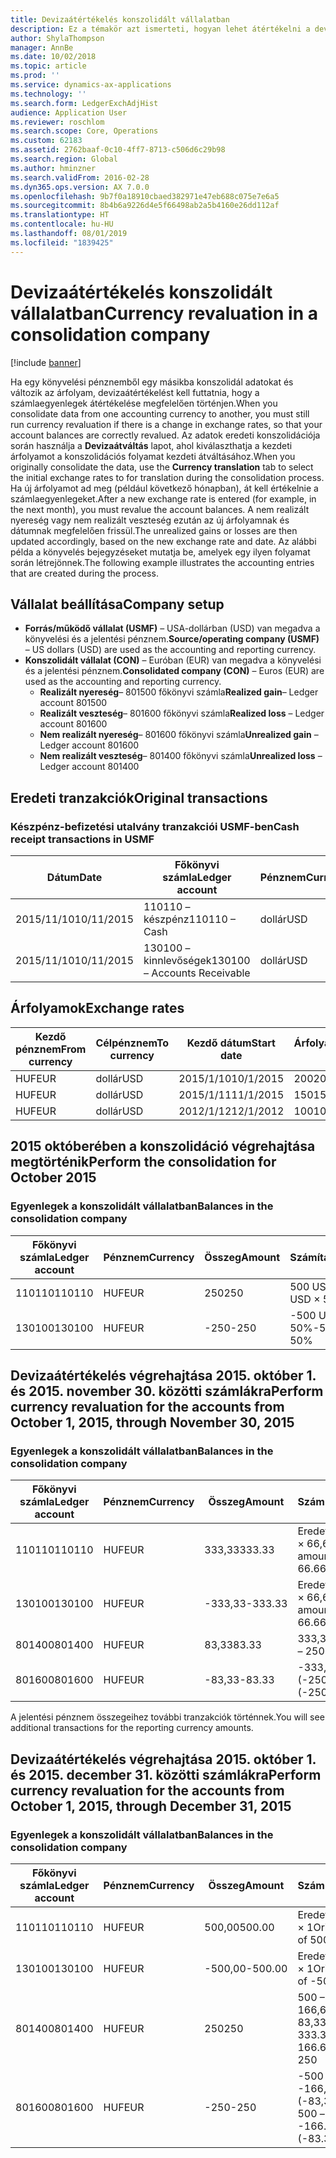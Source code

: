 ```yaml
---
title: Devizaátértékelés konszolidált vállalatban
description: Ez a témakör azt ismerteti, hogyan lehet átértékelni a devizát a konszolidált vállalatban.
author: ShylaThompson
manager: AnnBe
ms.date: 10/02/2018
ms.topic: article
ms.prod: ''
ms.service: dynamics-ax-applications
ms.technology: ''
ms.search.form: LedgerExchAdjHist
audience: Application User
ms.reviewer: roschlom
ms.search.scope: Core, Operations
ms.custom: 62183
ms.assetid: 2762baaf-0c10-4ff7-8713-c506d6c29b98
ms.search.region: Global
ms.author: hminzner
ms.search.validFrom: 2016-02-28
ms.dyn365.ops.version: AX 7.0.0
ms.openlocfilehash: 9b7f0a18910cbaed382971e47eb688c075e7e6a5
ms.sourcegitcommit: 8b4b6a9226d4e5f66498ab2a5b4160e26dd112af
ms.translationtype: HT
ms.contentlocale: hu-HU
ms.lasthandoff: 08/01/2019
ms.locfileid: "1839425"
---
```

# <a name="currency-revaluation-in-a-consolidation-company"></a><span data-ttu-id="49f13-103">Devizaátértékelés konszolidált vállalatban</span><span class="sxs-lookup"><span data-stu-id="49f13-103">Currency revaluation in a consolidation company</span></span>

[!include [banner](../includes/banner.md)]

<span data-ttu-id="49f13-104">Ha egy könyvelési pénznemből egy másikba konszolidál adatokat és változik az árfolyam, devizaátértékelést kell futtatnia, hogy a számlaegyenlegek átértékelése megfelelően történjen.</span><span class="sxs-lookup"><span data-stu-id="49f13-104">When you consolidate data from one accounting currency to another, you must still run currency revaluation if there is a change in exchange rates, so that your account balances  are correctly revalued.</span></span> <span data-ttu-id="49f13-105">Az adatok eredeti konszolidációja során használja a **Devizaátváltás** lapot, ahol kiválaszthatja a kezdeti árfolyamot a konszolidációs folyamat kezdeti átváltásához.</span><span class="sxs-lookup"><span data-stu-id="49f13-105">When you originally consolidate the data, use the **Currency translation** tab to select the initial exchange rates to for translation during the consolidation process.</span></span> <span data-ttu-id="49f13-106">Ha új árfolyamot ad meg (például következő hónapban), át kell értékelnie a számlaegyenlegeket.</span><span class="sxs-lookup"><span data-stu-id="49f13-106">After a new exchange rate is entered (for example, in the next month), you must revalue the account balances.</span></span> <span data-ttu-id="49f13-107">A nem realizált nyereség vagy nem realizált veszteség ezután az új árfolyamnak és dátumnak megfelelően frissül.</span><span class="sxs-lookup"><span data-stu-id="49f13-107">The unrealized gains or losses are then updated accordingly, based on the new exchange rate and date.</span></span> <span data-ttu-id="49f13-108">Az alábbi példa a könyvelés bejegyzéseket mutatja be, amelyek egy ilyen folyamat során létrejönnek.</span><span class="sxs-lookup"><span data-stu-id="49f13-108">The following example illustrates the accounting entries that are created during the process.</span></span>

## <a name="company-setup"></a><span data-ttu-id="49f13-109">Vállalat beállítása</span><span class="sxs-lookup"><span data-stu-id="49f13-109">Company setup</span></span>
-   <span data-ttu-id="49f13-110">**Forrás/működő vállalat (USMF)** – USA-dollárban (USD) van megadva a könyvelési és a jelentési pénznem.</span><span class="sxs-lookup"><span data-stu-id="49f13-110">**Source/operating company (USMF)** – US dollars (USD) are used as the accounting and reporting currency.</span></span>
-   <span data-ttu-id="49f13-111">**Konszolidált vállalat (CON)** – Euróban (EUR) van megadva a könyvelési és a jelentési pénznem.</span><span class="sxs-lookup"><span data-stu-id="49f13-111">**Consolidated company (CON)** – Euros (EUR) are used as the accounting and reporting currency.</span></span>
    -   <span data-ttu-id="49f13-112">**Realizált nyereség**– 801500 főkönyvi számla</span><span class="sxs-lookup"><span data-stu-id="49f13-112">**Realized gain**– Ledger account 801500</span></span>
    -   <span data-ttu-id="49f13-113">**Realizált veszteség**– 801600 főkönyvi számla</span><span class="sxs-lookup"><span data-stu-id="49f13-113">**Realized loss** – Ledger account 801600</span></span>
    -   <span data-ttu-id="49f13-114">**Nem realizált nyereség**– 801600 főkönyvi számla</span><span class="sxs-lookup"><span data-stu-id="49f13-114">**Unrealized gain** – Ledger account 801600</span></span>
    -   <span data-ttu-id="49f13-115">**Nem realizált veszteség**– 801400 főkönyvi számla</span><span class="sxs-lookup"><span data-stu-id="49f13-115">**Unrealized loss** – Ledger account 801400</span></span>

## <a name="original-transactions"></a><span data-ttu-id="49f13-116">Eredeti tranzakciók</span><span class="sxs-lookup"><span data-stu-id="49f13-116">Original transactions</span></span>
### <a name="cash-receipt-transactions-in-usmf"></a><span data-ttu-id="49f13-117">Készpénz-befizetési utalvány tranzakciói USMF-ben</span><span class="sxs-lookup"><span data-stu-id="49f13-117">Cash receipt transactions in USMF</span></span>

| <span data-ttu-id="49f13-118">Dátum</span><span class="sxs-lookup"><span data-stu-id="49f13-118">Date</span></span>       | <span data-ttu-id="49f13-119">Főkönyvi számla</span><span class="sxs-lookup"><span data-stu-id="49f13-119">Ledger account</span></span>               | <span data-ttu-id="49f13-120">Pénznem</span><span class="sxs-lookup"><span data-stu-id="49f13-120">Currency</span></span> | <span data-ttu-id="49f13-121">Összeg</span><span class="sxs-lookup"><span data-stu-id="49f13-121">Amount</span></span> |
|------------|------------------------------|----------|--------|
| <span data-ttu-id="49f13-122">2015/11/10</span><span class="sxs-lookup"><span data-stu-id="49f13-122">10/11/2015</span></span> | <span data-ttu-id="49f13-123">110110 – készpénz</span><span class="sxs-lookup"><span data-stu-id="49f13-123">110110 – Cash</span></span>                | <span data-ttu-id="49f13-124">dollár</span><span class="sxs-lookup"><span data-stu-id="49f13-124">USD</span></span>      | <span data-ttu-id="49f13-125">500</span><span class="sxs-lookup"><span data-stu-id="49f13-125">500</span></span>    |
| <span data-ttu-id="49f13-126">2015/11/10</span><span class="sxs-lookup"><span data-stu-id="49f13-126">10/11/2015</span></span> | <span data-ttu-id="49f13-127">130100 – kinnlevőségek</span><span class="sxs-lookup"><span data-stu-id="49f13-127">130100 – Accounts Receivable</span></span> | <span data-ttu-id="49f13-128">dollár</span><span class="sxs-lookup"><span data-stu-id="49f13-128">USD</span></span>      | <span data-ttu-id="49f13-129">-500</span><span class="sxs-lookup"><span data-stu-id="49f13-129">-500</span></span>   |

## <a name="exchange-rates"></a><span data-ttu-id="49f13-130">Árfolyamok</span><span class="sxs-lookup"><span data-stu-id="49f13-130">Exchange rates</span></span>

| <span data-ttu-id="49f13-131">Kezdő pénznem</span><span class="sxs-lookup"><span data-stu-id="49f13-131">From currency</span></span> | <span data-ttu-id="49f13-132">Célpénznem</span><span class="sxs-lookup"><span data-stu-id="49f13-132">To currency</span></span> | <span data-ttu-id="49f13-133">Kezdő dátum</span><span class="sxs-lookup"><span data-stu-id="49f13-133">Start date</span></span> | <span data-ttu-id="49f13-134">Árfolyam</span><span class="sxs-lookup"><span data-stu-id="49f13-134">Exchange rate</span></span> |
|---------------|-------------|------------|---------------|
| <span data-ttu-id="49f13-135">HUF</span><span class="sxs-lookup"><span data-stu-id="49f13-135">EUR</span></span>           | <span data-ttu-id="49f13-136">dollár</span><span class="sxs-lookup"><span data-stu-id="49f13-136">USD</span></span>         | <span data-ttu-id="49f13-137">2015/1/10</span><span class="sxs-lookup"><span data-stu-id="49f13-137">10/1/2015</span></span>  | <span data-ttu-id="49f13-138">200</span><span class="sxs-lookup"><span data-stu-id="49f13-138">200</span></span>           |
| <span data-ttu-id="49f13-139">HUF</span><span class="sxs-lookup"><span data-stu-id="49f13-139">EUR</span></span>           | <span data-ttu-id="49f13-140">dollár</span><span class="sxs-lookup"><span data-stu-id="49f13-140">USD</span></span>         | <span data-ttu-id="49f13-141">2015/1/11</span><span class="sxs-lookup"><span data-stu-id="49f13-141">11/1/2015</span></span>  | <span data-ttu-id="49f13-142">150</span><span class="sxs-lookup"><span data-stu-id="49f13-142">150</span></span>           |
| <span data-ttu-id="49f13-143">HUF</span><span class="sxs-lookup"><span data-stu-id="49f13-143">EUR</span></span>           | <span data-ttu-id="49f13-144">dollár</span><span class="sxs-lookup"><span data-stu-id="49f13-144">USD</span></span>         | <span data-ttu-id="49f13-145">2012/1/12</span><span class="sxs-lookup"><span data-stu-id="49f13-145">12/1/2012</span></span>  | <span data-ttu-id="49f13-146">100</span><span class="sxs-lookup"><span data-stu-id="49f13-146">100</span></span>           |

## <a name="perform-the-consolidation-for-october-2015"></a><span data-ttu-id="49f13-147">2015 októberében a konszolidáció végrehajtása megtörténik</span><span class="sxs-lookup"><span data-stu-id="49f13-147">Perform the consolidation for October 2015</span></span>
### <a name="balances-in-the-consolidation-company"></a><span data-ttu-id="49f13-148">Egyenlegek a konszolidált vállalatban</span><span class="sxs-lookup"><span data-stu-id="49f13-148">Balances in the consolidation company</span></span>

| <span data-ttu-id="49f13-149">Főkönyvi számla</span><span class="sxs-lookup"><span data-stu-id="49f13-149">Ledger account</span></span> | <span data-ttu-id="49f13-150">Pénznem</span><span class="sxs-lookup"><span data-stu-id="49f13-150">Currency</span></span> | <span data-ttu-id="49f13-151">Összeg</span><span class="sxs-lookup"><span data-stu-id="49f13-151">Amount</span></span> | <span data-ttu-id="49f13-152">Számítás</span><span class="sxs-lookup"><span data-stu-id="49f13-152">Calculation</span></span>    |
|----------------|----------|--------|----------------|
| <span data-ttu-id="49f13-153">110110</span><span class="sxs-lookup"><span data-stu-id="49f13-153">110110</span></span>         | <span data-ttu-id="49f13-154">HUF</span><span class="sxs-lookup"><span data-stu-id="49f13-154">EUR</span></span>      | <span data-ttu-id="49f13-155">250</span><span class="sxs-lookup"><span data-stu-id="49f13-155">250</span></span>    | <span data-ttu-id="49f13-156">500 USD × 50%</span><span class="sxs-lookup"><span data-stu-id="49f13-156">500 USD × 50%</span></span>  |
| <span data-ttu-id="49f13-157">130100</span><span class="sxs-lookup"><span data-stu-id="49f13-157">130100</span></span>         | <span data-ttu-id="49f13-158">HUF</span><span class="sxs-lookup"><span data-stu-id="49f13-158">EUR</span></span>      | <span data-ttu-id="49f13-159">-250</span><span class="sxs-lookup"><span data-stu-id="49f13-159">-250</span></span>   | <span data-ttu-id="49f13-160">-500 USD × 50%</span><span class="sxs-lookup"><span data-stu-id="49f13-160">-500 USD × 50%</span></span> |

## <a name="perform-currency-revaluation-for-the-accounts-from-october-1-2015-through-november-30-2015"></a><span data-ttu-id="49f13-161">Devizaátértékelés végrehajtása 2015. október 1. és 2015. november 30. közötti számlákra</span><span class="sxs-lookup"><span data-stu-id="49f13-161">Perform currency revaluation for the accounts from October 1, 2015, through November 30, 2015</span></span>
### <a name="balances-in-the-consolidation-company"></a><span data-ttu-id="49f13-162">Egyenlegek a konszolidált vállalatban</span><span class="sxs-lookup"><span data-stu-id="49f13-162">Balances in the consolidation company</span></span>

| <span data-ttu-id="49f13-163">Főkönyvi számla</span><span class="sxs-lookup"><span data-stu-id="49f13-163">Ledger account</span></span> | <span data-ttu-id="49f13-164">Pénznem</span><span class="sxs-lookup"><span data-stu-id="49f13-164">Currency</span></span> | <span data-ttu-id="49f13-165">Összeg</span><span class="sxs-lookup"><span data-stu-id="49f13-165">Amount</span></span>  | <span data-ttu-id="49f13-166">Számítás</span><span class="sxs-lookup"><span data-stu-id="49f13-166">Calculation</span></span>                        |
|----------------|----------|---------|------------------------------------|
| <span data-ttu-id="49f13-167">110110</span><span class="sxs-lookup"><span data-stu-id="49f13-167">110110</span></span>         | <span data-ttu-id="49f13-168">HUF</span><span class="sxs-lookup"><span data-stu-id="49f13-168">EUR</span></span>      | <span data-ttu-id="49f13-169">333,33</span><span class="sxs-lookup"><span data-stu-id="49f13-169">333.33</span></span>  | <span data-ttu-id="49f13-170">Eredeti összeg 500 × 66,6667%</span><span class="sxs-lookup"><span data-stu-id="49f13-170">Original amount of 500 × 66.6667%</span></span>  |
| <span data-ttu-id="49f13-171">130100</span><span class="sxs-lookup"><span data-stu-id="49f13-171">130100</span></span>         | <span data-ttu-id="49f13-172">HUF</span><span class="sxs-lookup"><span data-stu-id="49f13-172">EUR</span></span>      | <span data-ttu-id="49f13-173">-333,33</span><span class="sxs-lookup"><span data-stu-id="49f13-173">-333.33</span></span> | <span data-ttu-id="49f13-174">Eredeti összeg -500 × 66,6667%</span><span class="sxs-lookup"><span data-stu-id="49f13-174">Original amount of -500 × 66.6667%</span></span> |
| <span data-ttu-id="49f13-175">801400</span><span class="sxs-lookup"><span data-stu-id="49f13-175">801400</span></span>         | <span data-ttu-id="49f13-176">HUF</span><span class="sxs-lookup"><span data-stu-id="49f13-176">EUR</span></span>      | <span data-ttu-id="49f13-177">83,33</span><span class="sxs-lookup"><span data-stu-id="49f13-177">83.33</span></span>   | <span data-ttu-id="49f13-178">333,33 – 250</span><span class="sxs-lookup"><span data-stu-id="49f13-178">333.33 – 250</span></span>                       |
| <span data-ttu-id="49f13-179">801600</span><span class="sxs-lookup"><span data-stu-id="49f13-179">801600</span></span>         | <span data-ttu-id="49f13-180">HUF</span><span class="sxs-lookup"><span data-stu-id="49f13-180">EUR</span></span>      | <span data-ttu-id="49f13-181">-83,33</span><span class="sxs-lookup"><span data-stu-id="49f13-181">-83.33</span></span>  | <span data-ttu-id="49f13-182">-333,33 – (-250)</span><span class="sxs-lookup"><span data-stu-id="49f13-182">-333.33 – (-250)</span></span>                   |

<span data-ttu-id="49f13-183">A jelentési pénznem összegeihez további tranzakciók történnek.</span><span class="sxs-lookup"><span data-stu-id="49f13-183">You will see additional transactions for the reporting currency amounts.</span></span>

## <a name="perform-currency-revaluation-for-the-accounts-from-october-1-2015-through-december-31-2015"></a><span data-ttu-id="49f13-184">Devizaátértékelés végrehajtása 2015. október 1. és 2015. december 31. közötti számlákra</span><span class="sxs-lookup"><span data-stu-id="49f13-184">Perform currency revaluation for the accounts from October 1, 2015, through December 31, 2015</span></span>
### <a name="balances-in-the-consolidation-company"></a><span data-ttu-id="49f13-185">Egyenlegek a konszolidált vállalatban</span><span class="sxs-lookup"><span data-stu-id="49f13-185">Balances in the consolidation company</span></span>

| <span data-ttu-id="49f13-186">Főkönyvi számla</span><span class="sxs-lookup"><span data-stu-id="49f13-186">Ledger account</span></span> | <span data-ttu-id="49f13-187">Pénznem</span><span class="sxs-lookup"><span data-stu-id="49f13-187">Currency</span></span> | <span data-ttu-id="49f13-188">Összeg</span><span class="sxs-lookup"><span data-stu-id="49f13-188">Amount</span></span>  | <span data-ttu-id="49f13-189">Számítás</span><span class="sxs-lookup"><span data-stu-id="49f13-189">Calculation</span></span>                                          |
|----------------|----------|---------|------------------------------------------------------|
| <span data-ttu-id="49f13-190">110110</span><span class="sxs-lookup"><span data-stu-id="49f13-190">110110</span></span>         | <span data-ttu-id="49f13-191">HUF</span><span class="sxs-lookup"><span data-stu-id="49f13-191">EUR</span></span>      | <span data-ttu-id="49f13-192">500,00</span><span class="sxs-lookup"><span data-stu-id="49f13-192">500.00</span></span>  | <span data-ttu-id="49f13-193">Eredeti összeg 500 × 1</span><span class="sxs-lookup"><span data-stu-id="49f13-193">Original amount of 500 × 1</span></span>                           |
| <span data-ttu-id="49f13-194">130100</span><span class="sxs-lookup"><span data-stu-id="49f13-194">130100</span></span>         | <span data-ttu-id="49f13-195">HUF</span><span class="sxs-lookup"><span data-stu-id="49f13-195">EUR</span></span>      | <span data-ttu-id="49f13-196">-500,00</span><span class="sxs-lookup"><span data-stu-id="49f13-196">-500.00</span></span> | <span data-ttu-id="49f13-197">Eredeti összeg -500 × 1</span><span class="sxs-lookup"><span data-stu-id="49f13-197">Original amount of -500 × 1</span></span>                          |
| <span data-ttu-id="49f13-198">801400</span><span class="sxs-lookup"><span data-stu-id="49f13-198">801400</span></span>         | <span data-ttu-id="49f13-199">HUF</span><span class="sxs-lookup"><span data-stu-id="49f13-199">EUR</span></span>      | <span data-ttu-id="49f13-200">250</span><span class="sxs-lookup"><span data-stu-id="49f13-200">250</span></span>     | <span data-ttu-id="49f13-201">500 – 333,33 = 166,67 166,67 + 83,33 = 250</span><span class="sxs-lookup"><span data-stu-id="49f13-201">500 – 333.33 = 166.67 166.67 + 83.33 = 250</span></span>           |
| <span data-ttu-id="49f13-202">801600</span><span class="sxs-lookup"><span data-stu-id="49f13-202">801600</span></span>         | <span data-ttu-id="49f13-203">HUF</span><span class="sxs-lookup"><span data-stu-id="49f13-203">EUR</span></span>      | <span data-ttu-id="49f13-204">-250</span><span class="sxs-lookup"><span data-stu-id="49f13-204">-250</span></span>    | <span data-ttu-id="49f13-205">-500 – (-333,33) = -166,67 -166,67 + (-83,33) = -250</span><span class="sxs-lookup"><span data-stu-id="49f13-205">-500 – (-333.33) = -166.67 -166.67 + (-83.33) = -250</span></span> |






